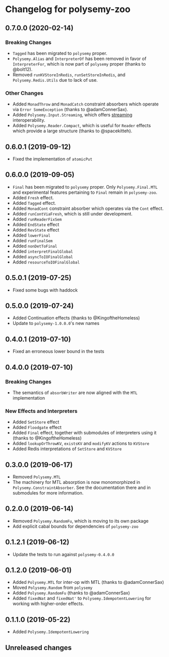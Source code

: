 # Changelog for polysemy-zoo

## 0.7.0.0 (2020-02-14)
### Breaking Changes
- `Tagged` has been migrated to `polysemy` proper.
- `Polysemy.Alias` and `InterpreterOf` has been removed in favor of
    `InterpreterFor`, which is now part of `polysemy` proper
    (thanks to @bolt12).
- Removed `runKVStoreInRedis`, `runSetStoreInRedis`, and `Polysemy.Redis.Utils`
    due to lack of use.

### Other Changes
- Added `MonadThrow` and `MonadCatch` constraint absorbers which operate
    via `Error SomeException` (thanks to @adamConnerSax).
- Added `Polysemy.Input.Streaming`, which offers
    [streaming](https://hackage.haskell.org/package/streaming) interoperability.
- Added `Polysemy.Reader.Compact`, which is useful for `Reader` effects
    which provide a large structure (thanks to @spacekitteh).


## 0.6.0.1 (2019-09-12)

- Fixed the implementation of `atomicPut`

## 0.6.0.0 (2019-09-05)

- `Final` has been migrated to `polysemy` proper.
    Only `Polysemy.Final.MTL` and experimental features pertaining to
    `Final` remain in `polysemy-zoo`.
- Added `Fresh` effect.
- Added `Tagged` effect.
- Added `MonadCont` constraint absorber which operates via the `Cont` effect.
- Added `runContViaFresh`, which is still under development.
- Added `runReaderFixSem`
- Added `EndState` effect
- Added `RevState` effect
- Added `lowerFinal`
- Added `runFinalSem`
- Added `nonDetToFinal`
- Added `interpretFinalGlobal`
- Added `asyncToIOFinalGlobal`
- Added `resourceToIOFinalGlobal`

## 0.5.0.1 (2019-07-25)

- Fixed some bugs with haddock

## 0.5.0.0 (2019-07-24)

- Added Continuation effects (thanks to @KingoftheHomeless)
- Update to `polysemy-1.0.0.0`'s new names

## 0.4.0.1 (2019-07-10)

- Fixed an erroneous lower bound in the tests

## 0.4.0.0 (2019-07-10)

### Breaking Changes

- The semantics of `absorbWriter` are now aligned with the `MTL` implementation

### New Effects and Interpreters

- Added `SetStore` effect
- Added `Floodgate` effect
- Added `Final` effect, together with submodules of interpreters using it
    (thanks to @KingoftheHomeless)
- Added `lookupOrThrowKV`, `existsKV` and `modifyKV` actions to `KVStore`
- Added Redis interpretations of `SetStore` and `KVStore`

## 0.3.0.0 (2019-06-17)

- Removed `Polysemy.MTL`
- The machinery for MTL absorption is now monomorphized in
    `Polysemy.ConstraintAbsorber`. See the documentation there and in submodules
    for more information.

## 0.2.0.0 (2019-06-14)

- Removed `Polysemy.RandomFu`, which is moving to its own package
- Add explicit cabal bounds for dependencies of `polysemy-zoo`

## 0.1.2.1 (2019-06-12)

- Update the tests to run against `polysemy-0.4.0.0`

## 0.1.2.0 (2019-06-01)

- Added `Polysemy.MTL` for inter-op with MTL (thanks to @adamConnerSax)
- Moved `Polysemy.Random` from `polysemy`
- Added `Polysemy.RandomFu` (thanks to @adamConnerSax)
- Added `fixedNat` and `fixedNat'` to `Polysemy.IdempotentLowering` for working
    with higher-order effects.

## 0.1.1.0 (2019-05-22)

- Added `Polysemy.IdempotentLowering`


## Unreleased changes
